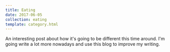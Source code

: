 ```yaml
---
title: Eating
date: 2017-06-05
collection: eating
template: category.html
---
```


An interesting post about how it's going to be different this time around. I'm going write a lot more nowadays and use this blog to improve my writing.